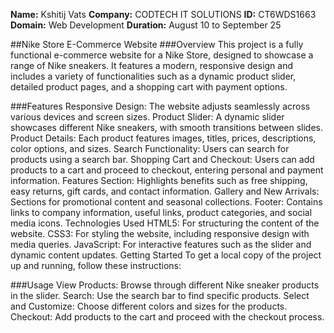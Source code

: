 **Name:** Kshitij Vats
**Company:** CODTECH IT SOLUTIONS
**ID:** CT6WDS1663
**Domain:** Web Development
**Duration:** August 10 to September 25

##Nike Store E-Commerce Website
###Overview
This project is a fully functional e-commerce website for a Nike Store, designed to showcase a range of Nike sneakers. It features a modern, responsive design and includes a variety of functionalities such as a dynamic product slider, detailed product pages, and a shopping cart with payment options.

###Features
Responsive Design: The website adjusts seamlessly across various devices and screen sizes.
Product Slider: A dynamic slider showcases different Nike sneakers, with smooth transitions between slides.
Product Details: Each product features images, titles, prices, descriptions, color options, and sizes.
Search Functionality: Users can search for products using a search bar.
Shopping Cart and Checkout: Users can add products to a cart and proceed to checkout, entering personal and payment information.
Features Section: Highlights benefits such as free shipping, easy returns, gift cards, and contact information.
Gallery and New Arrivals: Sections for promotional content and seasonal collections.
Footer: Contains links to company information, useful links, product categories, and social media icons.
Technologies Used
HTML5: For structuring the content of the website.
CSS3: For styling the website, including responsive design with media queries.
JavaScript: For interactive features such as the slider and dynamic content updates.
Getting Started
To get a local copy of the project up and running, follow these instructions:


###Usage
View Products: Browse through different Nike sneaker products in the slider.
Search: Use the search bar to find specific products.
Select and Customize: Choose different colors and sizes for the products.
Checkout: Add products to the cart and proceed with the checkout process.
